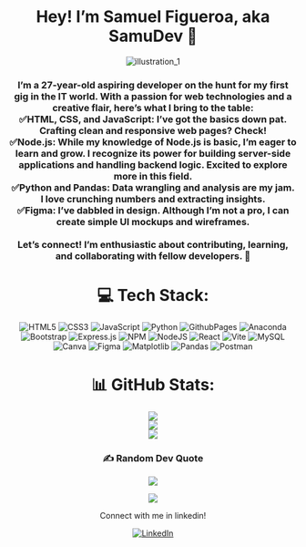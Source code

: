 <div align="center">
<h1>Hey! I’m Samuel Figueroa, aka SamuDev 👋</h1>

![illustration_1](https://github.com/imsamudev01/imsamudev01/assets/160678978/d9a8cad3-aaed-4a2e-bc03-9bd65bd22db1)



<h3>
I’m a 27-year-old aspiring developer on the hunt for my first gig in the IT world. With a passion for web technologies and a creative flair, here’s what I bring to the table:
  <br/>
✅HTML, CSS, and JavaScript: I’ve got the basics down pat. Crafting clean and responsive web pages? Check! <br/>
✅Node.js: While my knowledge of Node.js is basic, I’m eager to learn and grow. I recognize its power for building server-side applications and handling backend logic. Excited to explore more in this field. <br/>
✅Python and Pandas: Data wrangling and analysis are my jam. I love crunching numbers and extracting insights. <br/>
✅Figma: I’ve dabbled in design. Although I’m not a pro, I can create simple UI mockups and wireframes. <br>
  <br/>
Let’s connect! I’m enthusiastic about contributing, learning, and collaborating with fellow developers. 🚀 </h3>




# 💻 Tech Stack:
![HTML5](https://img.shields.io/badge/html5-%23E34F26.svg?style=for-the-badge&logo=html5&logoColor=white) ![CSS3](https://img.shields.io/badge/css3-%231572B6.svg?style=for-the-badge&logo=css3&logoColor=white) ![JavaScript](https://img.shields.io/badge/javascript-%23323330.svg?style=for-the-badge&logo=javascript&logoColor=%23F7DF1E) ![Python](https://img.shields.io/badge/python-3670A0?style=for-the-badge&logo=python&logoColor=ffdd54) ![GithubPages](https://img.shields.io/badge/github%20pages-121013?style=for-the-badge&logo=github&logoColor=white) ![Anaconda](https://img.shields.io/badge/Anaconda-%2344A833.svg?style=for-the-badge&logo=anaconda&logoColor=white) ![Bootstrap](https://img.shields.io/badge/bootstrap-%238511FA.svg?style=for-the-badge&logo=bootstrap&logoColor=white) ![Express.js](https://img.shields.io/badge/express.js-%23404d59.svg?style=for-the-badge&logo=express&logoColor=%2361DAFB) ![NPM](https://img.shields.io/badge/NPM-%23CB3837.svg?style=for-the-badge&logo=npm&logoColor=white) ![NodeJS](https://img.shields.io/badge/node.js-6DA55F?style=for-the-badge&logo=node.js&logoColor=white) ![React](https://img.shields.io/badge/react-%2320232a.svg?style=for-the-badge&logo=react&logoColor=%2361DAFB) ![Vite](https://img.shields.io/badge/vite-%23646CFF.svg?style=for-the-badge&logo=vite&logoColor=white) ![MySQL](https://img.shields.io/badge/mysql-%2300000f.svg?style=for-the-badge&logo=mysql&logoColor=white) ![Canva](https://img.shields.io/badge/Canva-%2300C4CC.svg?style=for-the-badge&logo=Canva&logoColor=white) ![Figma](https://img.shields.io/badge/figma-%23F24E1E.svg?style=for-the-badge&logo=figma&logoColor=white) ![Matplotlib](https://img.shields.io/badge/Matplotlib-%23ffffff.svg?style=for-the-badge&logo=Matplotlib&logoColor=black) ![Pandas](https://img.shields.io/badge/pandas-%23150458.svg?style=for-the-badge&logo=pandas&logoColor=white) ![Postman](https://img.shields.io/badge/Postman-FF6C37?style=for-the-badge&logo=postman&logoColor=white)



# 📊 GitHub Stats:
![](https://github-readme-stats.vercel.app/api/top-langs/?username=imsamudev01&theme=tokyonight&hide_border=true&include_all_commits=false&count_private=false&layout=compact)<br/>
![](https://github-readme-stats.vercel.app/api?username=imsamudev01&theme=tokyonight&hide_border=true&include_all_commits=false&count_private=false)<br/>
![](https://github-readme-streak-stats.herokuapp.com/?user=imsamudev01&theme=tokyonight&hide_border=true)<br/>



### ✍️ Random Dev Quote
![](https://quotes-github-readme.vercel.app/api?type=horizontal&theme=tokyonight)

[![](https://visitcount.itsvg.in/api?id=imsamudev01&label=Profile%20Views&color=6&icon=5&pretty=true)](https://visitcount.itsvg.in)

Connect with me in linkedin!

[![LinkedIn](https://img.shields.io/badge/LinkedIn-%230077B5.svg?logo=linkedin&logoColor=white)](https://linkedin.com/in/samudev)


</div>
